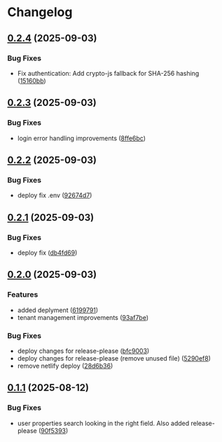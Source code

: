 # Changelog

## [0.2.4](https://github.com/HCL-CDP-TA/cdp-console/compare/v0.2.3...v0.2.4) (2025-09-03)


### Bug Fixes

* Fix authentication: Add crypto-js fallback for SHA-256 hashing ([15160bb](https://github.com/HCL-CDP-TA/cdp-console/commit/15160bbf7c3d963e3521c609528324c823444dbb))

## [0.2.3](https://github.com/HCL-CDP-TA/cdp-console/compare/v0.2.2...v0.2.3) (2025-09-03)


### Bug Fixes

* login error handling improvements ([8ffe6bc](https://github.com/HCL-CDP-TA/cdp-console/commit/8ffe6bc2b87dc079ac8b9c5c7c85f30ed575fe36))

## [0.2.2](https://github.com/HCL-CDP-TA/cdp-console/compare/v0.2.1...v0.2.2) (2025-09-03)


### Bug Fixes

* deploy fix .env ([92674d7](https://github.com/HCL-CDP-TA/cdp-console/commit/92674d71d37d0b92c70c97da5b5a6562ef439388))

## [0.2.1](https://github.com/HCL-CDP-TA/cdp-console/compare/v0.2.0...v0.2.1) (2025-09-03)


### Bug Fixes

* deploy fix ([db4fd69](https://github.com/HCL-CDP-TA/cdp-console/commit/db4fd69110b5df5c3e2ae5d86ce3ec17b677f700))

## [0.2.0](https://github.com/HCL-CDP-TA/cdp-console/compare/v0.1.1...v0.2.0) (2025-09-03)


### Features

* added deplyment ([6199791](https://github.com/HCL-CDP-TA/cdp-console/commit/6199791038a19b23436bf2b035f54f260ffc8c86))
* tenant management improvements ([93af7be](https://github.com/HCL-CDP-TA/cdp-console/commit/93af7bea9e2f9eb8cd8a85e7cc2d31ab265dc311))


### Bug Fixes

* deploy changes for release-please ([bfc9003](https://github.com/HCL-CDP-TA/cdp-console/commit/bfc9003c307b0f8c3a077a0a17af5c45137c46d9))
* deploy changes for release-please (remove unused file) ([5290ef8](https://github.com/HCL-CDP-TA/cdp-console/commit/5290ef83ed4b3d0e5156b708841255314baa738b))
* remove netlify deploy ([28d6b36](https://github.com/HCL-CDP-TA/cdp-console/commit/28d6b36d940450f66a559b6d0e9a5a775832814e))

## [0.1.1](https://github.com/HCL-CDP-TA/admin-console/compare/v0.1.0...v0.1.1) (2025-08-12)


### Bug Fixes

* user properties search looking in the right field. Also added release-please ([90f5393](https://github.com/HCL-CDP-TA/admin-console/commit/90f53933d258b963affa520beac7aebb9ca67d2d))
